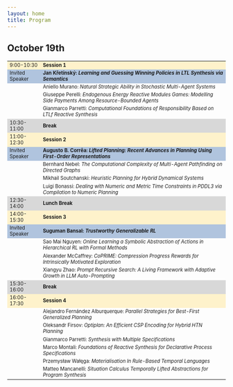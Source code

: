 ```yaml
---
layout: home
title: Program
---
```

<h2>October 19th</h2>

<table style="font-size:80%">
  <tbody>
    <tr style="background-color:#FEF2CB">
      <td>9:00-10:30</td>
      <td><b>Session 1</b> </td>
    </tr>
    <tr style="background-color:#B0C4DE">
      <td>Invited Speaker</td>
      <td><b>Jan Křetínský: <em> Learning and Guessing Winning Policies in LTL Synthesis via Semantics</em></b> </td>
    </tr>
    <tr>
      <td></td>
      <td>Aniello Murano: <em>Natural Strategic Ability in Stochastic Multi-Agent Systems</em></td>
    </tr>
    <tr>
      <td></td>
      <td>Giuseppe Perelli: <em>Endogenous Energy Reactive Modules Games: Modelling Side Payments Among Resource-Bounded Agents</em></td>
    </tr>
    <tr>
      <td></td>
      <td>Gianmarco Parretti: <em>Computational Foundations of Responsibility Based on LTLf Reactive Synthesis</em></td>
    </tr>
    <tr style="background-color:#D8D8D8">
      <td>10:30-11:00</td>
      <td><b>Break</b></td>
    </tr>
    <tr style="background-color:#FEF2CB">
      <td>11:00-12:30</td>
      <td><b>Session 2</b> </td>
    </tr>
    <tr style="background-color:#B0C4DE">
      <td>Invited Speaker</td>
      <td><b>Augusto B. Corrêa: <em>Lifted Planning: Recent Advances in Planning Using First-Order Representations</em></b> </td>
    </tr>
    <tr>
      <td></td>
      <td>Bernhard Nebel: <em>The Computational Complexity of Multi-Agent Pathfinding on Directed Graphs</em> </td>
    </tr>
    <tr>
      <td></td>
      <td>Mikhail Soutchanski: <em>Heuristic Planning for Hybrid Dynamical Systems</em> </td>
    </tr>
    <tr>
      <td></td>
      <td>Luigi Bonassi: <em>Dealing with Numeric and Metric Time Constraints in PDDL3 via Compilation to Numeric Planning</em> </td>
    </tr>
    <tr style="background-color:#D8D8D8">
      <td>12:30-14:00</td>
      <td><b>Lunch Break</b></td>
    </tr>
    <tr style="background-color:#FEF2CB">
      <td>14:00-15:30</td>
      <td><b>Session 3</b> </td>
    </tr>
    <tr style="background-color:#B0C4DE">
      <td>Invited Speaker</td>
      <td><b>Suguman Bansal: <em>Trustworthy Generalizable RL</em></b></td>
    </tr>
    <tr>
      <td></td>
      <td>Sao Mai Nguyen: <em>Online Learning a Symbolic Abstraction of Actions in Hierarchical RL with Formal Methods</em> </td>
    </tr>
    <tr>
      <td></td>
      <td>Alexander McCaffrey: <em>CoPRIME: Compression Progress Rewards for Intrinsically Motivated Exploration</em> </td>
    </tr>
    <tr>
      <td></td>
      <td>Xiangyu Zhao: <em>Prompt Recursive Search: A Living Framework with Adaptive Growth in LLM Auto-Prompting</em> </td>
    </tr>
    <tr style="background-color:#D8D8D8">
      <td>15:30-16:00</td>
      <td><b>Break</b></td>
    </tr>
    <tr style="background-color:#FEF2CB">
      <td>16:00-17:30</td>
      <td><b>Session 4</b></td>
    </tr>
    <tr>
      <td></td>
      <td>Alejandro Fernández Alburquerque: <em>Parallel Strategies for Best-First Generalized Planning</em></td>
    </tr>
    <tr>
      <td></td>
      <td>Oleksandr Firsov: <em>Optiplan: An Efficient CSP Encoding for Hybrid HTN Planning</em></td>
    </tr>
    <tr>
      <td></td>
      <td>Gianmarco Parretti: <em>Synthesis with Multiple Specifications</em></td>
    </tr>
    <tr>
      <td></td>     
       <td>Marco Montali: <em>Foundations of Reactive Synthesis for Declarative Process Specifications </em></td>
    </tr>
    <tr>
      <td></td>
      <td>Przemysław Wałęga: <em>Materialisation In Rule-Based Temporal Languages</em></td>
    </tr>
    <tr>
      <td></td>
      <td>Matteo Mancanelli: <em>Situation Calculus Temporally Lifted Abstractions for Program Synthesis</em></td>
    </tr>
  </tbody>
</table>
